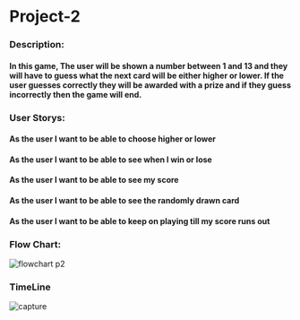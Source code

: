 # Project-2

### Description:
#### In this game, The user will be shown a number between 1 and 13 and they will have to guess what the next card will be either higher or  lower. If the user guesses correctly they will be awarded with a prize and if they guess incorrectly then the game will end.

### User Storys:
  
 #### As the user I want to be able to choose higher or lower 
 #### As the user I want to be able to see when I win or lose
 #### As the user I want to be able to see my score 
 #### As the user I want to be able to see the randomly drawn card
 #### As the user I want to be able to keep on playing till my score runs out

### Flow Chart:
![flowchart p2](https://user-images.githubusercontent.com/31927415/32719636-f9d91864-c858-11e7-8c81-34974b31c6e7.JPG)

### TimeLine
![capture](https://user-images.githubusercontent.com/31927415/33024653-97157ea6-ce03-11e7-9f2c-5e95a4642466.JPG)
